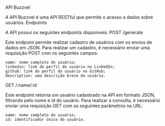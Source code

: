 API Buzzvel

A API Buzzvel é uma API RESTful que permite o acesso a dados sobre usuários.
Endpoints

A API possui os seguintes endpoints disponíveis:
POST /generate

Este endpoint permite realizar cadastro de usuários com os envios de dados em JSON. Para realizar um cadastro, é necessário enviar uma requisição POST com os seguintes campos:

    name: nome completo do usuário;
    linkedin: link do perfil do usuário no LinkedIn;
    github: link do perfil do usuário no GitHub;
    description: uma descrição breve do usuário.

GET /:name/:id

Este endpoint retorna um usuário cadastrado na API em formato JSON, filtrando pelo nome e id do usuário. Para realizar a consulta, é necessário enviar uma requisição GET com os seguintes parâmetros na URL:

    name: nome completo do usuário;
    id: identificador único do usuário.
